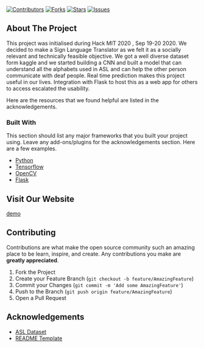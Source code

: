 
[![Contributors][contributors-shield]][contributors-url]
[![Forks][forks-shield]][forks-url]
[![Stars][stars-shield]][stars-url]
[![Issues][issues-shield]][issues-url]





<!-- ABOUT THE PROJECT -->
## About The Project

This project was initialised during Hack MIT 2020 , Sep 19-20 2020.
We decided to make a Sign Language Translator as we felt it as a socially relevant and technically feasible objective. We got a well diverse dataset form kaggle and we started building a CNN and built a model that can understand all the alphabets used in ASL and can help the other person communicate with deaf people. Real time prediction makes this project useful in our lives. Integration with Flask to host this as a web app for others to access escalated the usability.


Here are the  resources that we found helpful are listed in the acknowledgements.

### Built With
This section should list any major frameworks that you built your project using. Leave any add-ons/plugins for the acknowledgements section. Here are a few examples.
* [Python](https://www.python.org/)
* [Tensorflow](https://www.tensorflow.org/)
* [OpenCV](https://opencv.org/)
* [Flask](https://flask.palletsprojects.com/en/1.1.x/)




<!-- GETTING STARTED -->
## Visit Our Website 
[demo](https://example.com)




<!-- CONTRIBUTING -->
## Contributing

Contributions are what make the open source community such an amazing place to be learn, inspire, and create. Any contributions you make are **greatly appreciated**.

1. Fork the Project
2. Create your Feature Branch (`git checkout -b feature/AmazingFeature`)
3. Commit your Changes (`git commit -m 'Add some AmazingFeature'`)
4. Push to the Branch (`git push origin feature/AmazingFeature`)
5. Open a Pull Request









<!-- ACKNOWLEDGEMENTS -->
## Acknowledgements
* [ASL Dataset](https://www.kaggle.com/grassknoted/asl-alphabet)
* [README Template](https://github.com/othneildrew/Best-README-Template)





<!-- MARKDOWN LINKS & IMAGES -->
<!-- https://www.markdownguide.org/basic-syntax/#reference-style-links -->
[contributors-shield]: https://github.com/nandakishormpai2001/sign_language_interpreter/github-readme-stats/contributors
[contributors-url]: https://github.com/nandakishormpai2001/sign_language_interpreter/graphs/contributors
[forks-shield]: https://github.com/nandakishormpai2001/sign_language_interpreter/github-readme-stats/contributors
[forks-url]: https://github.com/nandakishormpai2001/sign_language_interpreter/network/members
[stars-shield]: https://img.shields.io/github/stars/othneildrew/sign_language_interpreter.svg?style=flat-square
[stars-url]: https://github.com/nandakishormpai2001/sign_language_interpreter/stargazers
[issues-shield]: https://img.shields.io/github/issues/othneildrew/sign_language_interpreter.svg?style=flat-square
[issues-url]: https://github.com/nandakishormpai2001/sign_language_interpreter/issues
